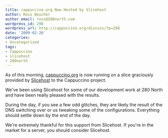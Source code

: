 ```yaml
---
title: cappuccino.org Now Hosted by Slicehost
author: Ross Boucher
author_email: ross@280north.com
wordpress_id: 298
wordpress_url: http://cappuccino.org/discuss/?p=298
date: '2009-02-26'
categories:
- Uncategorized
tags:
- Cappuccino
- slicehost
- 280north
---
```



As of this morning, [cappuccino.org](http://cappuccino.org) is now running on a slice graciously provided by [Slicehost](http://slicehost.com) to the Cappuccino project.

We've been using Slicehost for some of our development work at 280 North and have been really pleased with the results.

During the day, if you see a few odd glitches, they are likely the result of the DNS switching over or us tweaking some of the configurations. Everything should settle down by the end of the day.

We're extremely thankful for this support from Slicehost. If you're in the market for a server, you should consider Slicehost.



